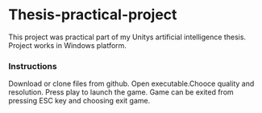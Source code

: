 # Thesis-practical-project
This project was practical part of my Unitys artificial intelligence thesis. Project works in Windows platform.

### Instructions
Download or clone files from github. Open executable.Chooce quality and resolution. Press play to launch the game. Game can be exited from pressing ESC key and choosing exit game.
